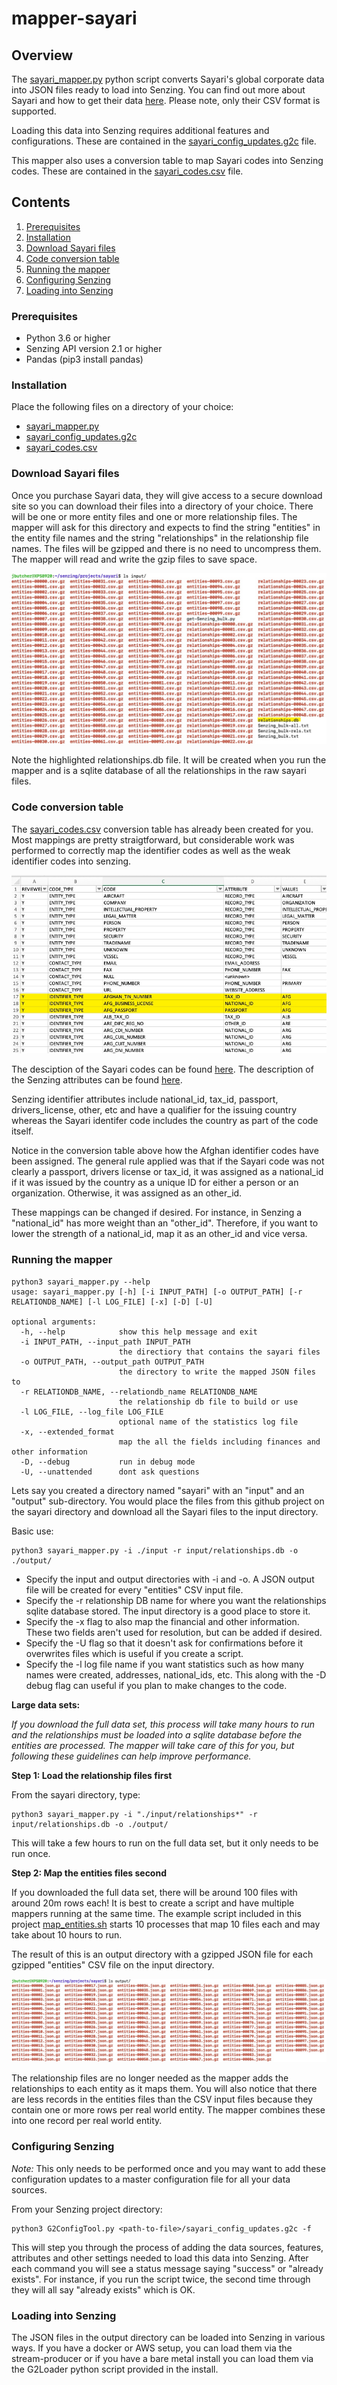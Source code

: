 # mapper-sayari

## Overview

The [sayari_mapper.py](sayari_mapper.py) python script converts Sayari's global corporate data into JSON files ready to load into Senzing.  You can find out more about Sayari and 
how to get their data [here](https://www.sayari.com). Please note, only their CSV format is supported.

Loading this data into Senzing requires additional features and configurations. These are contained in the [sayari_config_updates.g2c](sayari_config_updates.g2c) file.

This mapper also uses a conversion table to map Sayari codes into Senzing codes.  These are contained in the [sayari_codes.csv](sayari_codes.csv) file.

## Contents

1. [Prerequisites](#prerequisites)
1. [Installation](#installation)
1. [Download Sayari files](#download-sayari-files)
1. [Code conversion table](#code-conversion-table)
1. [Running the mapper](#running-the-mapper)
1. [Configuring Senzing](#configuring-senzing)
1. [Loading into Senzing](#loading-into-senzing)

### Prerequisites

- Python 3.6 or higher
- Senzing API version 2.1 or higher
- Pandas (pip3 install pandas)

### Installation

Place the following files on a directory of your choice:

- [sayari_mapper.py](sayari_mapper.py)
- [sayari_config_updates.g2c](sayari_config_updates.g2c)
- [sayari_codes.csv](sayari_codes.csv)

### Download Sayari files

Once you purchase Sayari data, they will give access to a secure download site so you can download their files into a directory of your choice.   There will be one or more entity files
and one or more relationship files.   The mapper will ask for this directory and expects to find the string "entities" in the entity file names and the string "relationships" in the 
relationship file names.  The files will be gzipped and there is no need to uncompress them.  The mapper will read and write the gzip files to save space.

![Example of download directory](images/input-directory.jpg)

Note the highlighted relationships.db file.   It will be created when you run the mapper and is a sqlite database of all the relationships in the raw sayari files.   

### Code conversion table

The [sayari_codes.csv](sayari_codes.csv) conversion table has already been created for you. Most mappings are pretty straigtforward, but considerable work was performed
to correctly map the identifier codes as well as the weak identifier codes into senzing.

![Example of sayari code mappings](images/code_conversion.jpg)

The desciption of the Sayari codes can be found [here](https://docs.sayari.com/enums/#identifier-type-enum).  The description of the Senzing attributes can 
be found [here](https://senzing.zendesk.com/hc/en-us/articles/231925448-Generic-Entity-Specification-json-csv-Mapping).

Senzing identifier attributes include national_id, tax_id, passport, drivers_license, other, etc and have a qualifier for the issuing country whereas the Sayari identifer 
code includes the country as part of the code itself.  

Notice in the conversion table above how the Afghan identifier codes have been assigned.  The general rule applied was that if the Sayari code was not clearly a passport, drivers 
license or tax_id, it was assigned as a national_id if it was issued by the country as a unique ID for either a person or an organization.  Otherwise, it was assigned as an other_id.

These mappings can be changed if desired.  For instance, in Senzing a "national_id" has more weight than an "other_id".  Therefore, if you want to lower the strength of a 
national_id, map it as an other_id and vice versa.

### Running the mapper

```console
python3 sayari_mapper.py --help
usage: sayari_mapper.py [-h] [-i INPUT_PATH] [-o OUTPUT_PATH] [-r RELATIONDB_NAME] [-l LOG_FILE] [-x] [-D] [-U]

optional arguments:
  -h, --help            show this help message and exit
  -i INPUT_PATH, --input_path INPUT_PATH
                        the directiory that contains the sayari files
  -o OUTPUT_PATH, --output_path OUTPUT_PATH
                        the directory to write the mapped JSON files to
  -r RELATIONDB_NAME, --relationdb_name RELATIONDB_NAME
                        the relationship db file to build or use
  -l LOG_FILE, --log_file LOG_FILE
                        optional name of the statistics log file
  -x, --extended_format
                        map the all the fields including finances and other information
  -D, --debug           run in debug mode
  -U, --unattended      dont ask questions
```

Lets say you created a directory named "sayari" with an "input" and an "output" sub-directory. You would place the files from this github project on the sayari directory and download
all the Sayari files to the input directory.  

Basic use: 
```console
python3 sayari_mapper.py -i ./input -r input/relationships.db -o ./output/
```
- Specify the input and output directories with -i and -o.  A JSON output file will be created for every "entities" CSV input file.
- Specify the -r relationship DB name for where you want the relationships sqlite database stored.   The input directory is a good place to store it.
- Specify the -x flag to also map the financial and other information. These two fields aren't used for resolution, but can be added if desired.
- Specify the -U flag so that it doesn't ask for confirmations before it overwrites files which is useful if you create a script.
- Specify the -l log file name if you want statistics such as how many names were created, addresses, national_ids, etc.  This along with the -D debug flag can useful 
if you plan to make changes to the code.

**Large data sets:**

*If you download the full data set, this process will take many hours to run and the relationships must be loaded into a sqlite database before the entities are processed.  The mapper
will take care of this for you, but following these guidelines can help improve performance.*

**Step 1: Load the relationship files first**

From the sayari directory, type: 
```console
python3 sayari_mapper.py -i "./input/relationships*" -r input/relationships.db -o ./output/
```
This will take a few hours to run on the full data set, but it only needs to be run once. 

**Step 2: Map the entities files second**

If you downloaded the full data set, there will be around 100 files with around 20m rows each!  It is best to create a script and have multiple mappers running at the same 
time.  The example script included in this project [map_entities.sh](map_entities.sh) starts 10 processes that map 10 files each and may take about 10 hours to run.

The result of this is an output directory with a gzipped JSON file for each gzipped "entities" CSV file on the input directory.  

![Example of ouput directory](images/ouput-directory.jpg)

The relationship files are no longer needed as the mapper adds the relationships to each entity as it maps them.  You will also notice that there are less records in the 
entities files than the CSV input files because they contain one or more rows per real world entity.  The mapper combines these into one record per real world entity.

### Configuring Senzing

*Note:* This only needs to be performed once and you may want to add these configuration updates to a master configuration file for all your data sources.

From your Senzing project directory:

```console
python3 G2ConfigTool.py <path-to-file>/sayari_config_updates.g2c -f
```

This will step you through the process of adding the data sources, features, attributes and other settings needed to load this data into 
Senzing. After each command you will see a status message saying "success" or "already exists". For instance, if you run the script twice, 
the second time through they will all say "already exists" which is OK.

### Loading into Senzing

The JSON files in the output directory can be loaded into Senzing in various ways.  If you have a docker or AWS setup, you can load them via the stream-producer or if you
have a bare metal install you can load them via the G2Loader python script provided in the install.

